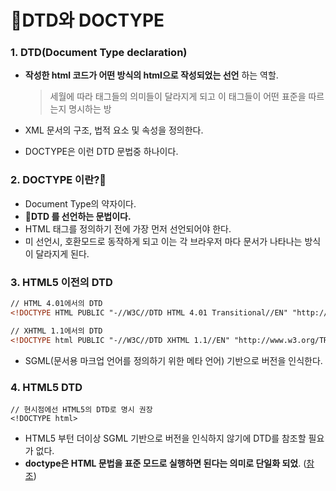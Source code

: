 # DTD와 DOCTYPE

### 1. DTD(Document Type declaration)

*   **작성한 html 코드가 어떤 방식의 html으로 작성되었는 선언** 하는 역할.

    > 세월에 따라 태그들의 의미들이 달라지게 되고 이 태그들이 어떤 표준을 따르는지 명시하는 방
* XML 문서의 구조, 법적 요소 및 속성을 정의한다.
* DOCTYPE은 이런 DTD 문법중 하나이다.



### 2. DOCTYPE 이란?

* Document Type의 약자이다.
* **DTD 를 선언하는 문법이다.**
* HTML 태그를 정의하기 전에 가장 먼저 선언되어야 한다.
* 미 선언시, 호환모드로 동작하게 되고 이는 각 브라우저 마다 문서가 나타나는 방식이 달라지게 된다.&#x20;



### 3. HTML5 이전의 DTD

```html
// HTML 4.01에서의 DTD
<!DOCTYPE HTML PUBLIC "-//W3C//DTD HTML 4.01 Transitional//EN" "http://www.w3.org/TR/html4/loose.dtd">

// XHTML 1.1에서의 DTD
<!DOCTYPE html PUBLIC "-//W3C//DTD XHTML 1.1//EN" "http://www.w3.org/TR/xhtml11/DTD/xhtml11.dtd">
```

* SGML(문서용 마크업 언어를 정의하기 위한 메타 언어) 기반으로 버전을 인식한다.



### 4. HTML5 DTD

```
// 현시점에선 HTML5의 DTD로 명시 권장
<!DOCTYPE html>  
```

* HTML5 부턴 더이상 SGML 기반으로 버전을 인식하지 않기에 DTD를 참조할 필요가 없다.
*   **doctype은 HTML 문법을 표준 모드로 실행하면 된다는 의미로 단일화 되었**. ([참조](https://www.w3.org/TR/html5-diff/#doctype))

